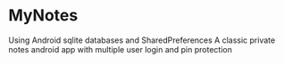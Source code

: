 # MyNotes
Using Android sqlite databases and SharedPreferences
A classic private notes android app with multiple user login and pin protection
